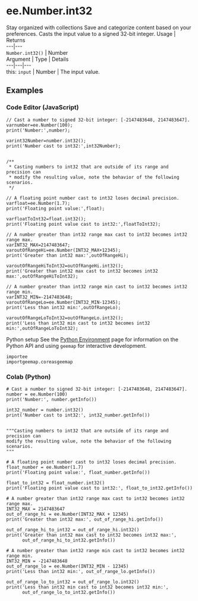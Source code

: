  
#  ee.Number.int32
Stay organized with collections  Save and categorize content based on your preferences. 
Casts the input value to a signed 32-bit integer. Usage | Returns  
---|---  
`Number.int32()` | Number  
Argument | Type | Details  
---|---|---  
this: `input` | Number | The input value.  
## Examples
### Code Editor (JavaScript)
```
// Cast a number to signed 32-bit integer: [-2147483648, 2147483647].
varnumber=ee.Number(100);
print('Number:',number);

varint32Number=number.int32();
print('Number cast to int32:',int32Number);


/**
 * Casting numbers to int32 that are outside of its range and precision can
 * modify the resulting value, note the behavior of the following scenarios.
 */

// A floating point number cast to int32 loses decimal precision.
varfloat=ee.Number(1.7);
print('Floating point value:',float);

varfloatToInt32=float.int32();
print('Floating point value cast to int32:',floatToInt32);

// A number greater than int32 range max cast to int32 becomes int32 range max.
varINT32_MAX=2147483647;
varoutOfRangeHi=ee.Number(INT32_MAX+12345);
print('Greater than int32 max:',outOfRangeHi);

varoutOfRangeHiToInt32=outOfRangeHi.int32();
print('Greater than int32 max cast to int32 becomes int32 max:',outOfRangeHiToInt32);

// A number greater than int32 range min cast to int32 becomes int32 range min.
varINT32_MIN=-2147483648;
varoutOfRangeLo=ee.Number(INT32_MIN-12345);
print('Less than int32 min:',outOfRangeLo);

varoutOfRangeLoToInt32=outOfRangeLo.int32();
print('Less than int32 min cast to int32 becomes int32 min:',outOfRangeLoToInt32);
```

Python setup
See the [ Python Environment](https://developers.google.com/earth-engine/guides/python_install) page for information on the Python API and using `geemap` for interactive development.
```
importee
importgeemap.coreasgeemap
```

### Colab (Python)
```
# Cast a number to signed 32-bit integer: [-2147483648, 2147483647].
number = ee.Number(100)
print('Number:', number.getInfo())

int32_number = number.int32()
print('Number cast to int32:', int32_number.getInfo())


"""Casting numbers to int32 that are outside of its range and precision can
modify the resulting value, note the behavior of the following scenarios.
"""

# A floating point number cast to int32 loses decimal precision.
float_number = ee.Number(1.7)
print('Floating point value:', float_number.getInfo())

float_to_int32 = float_number.int32()
print('Floating point value cast to int32:', float_to_int32.getInfo())

# A number greater than int32 range max cast to int32 becomes int32 range max.
INT32_MAX = 2147483647
out_of_range_hi = ee.Number(INT32_MAX + 12345)
print('Greater than int32 max:', out_of_range_hi.getInfo())

out_of_range_hi_to_int32 = out_of_range_hi.int32()
print('Greater than int32 max cast to int32 becomes int32 max:',
      out_of_range_hi_to_int32.getInfo())

# A number greater than int32 range min cast to int32 becomes int32 range min.
INT32_MIN = -2147483648
out_of_range_lo = ee.Number(INT32_MIN - 12345)
print('Less than int32 min:', out_of_range_lo.getInfo())

out_of_range_lo_to_int32 = out_of_range_lo.int32()
print('Less than int32 min cast to int32 becomes int32 min:',
      out_of_range_lo_to_int32.getInfo())
```

